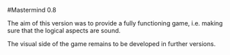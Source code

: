 #Mastermind 0.8

The aim of this version was to provide a fully functioning game, i.e. making sure that the logical aspects are sound.

The visual side of the game remains to be developed in further versions.
